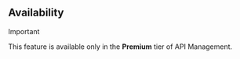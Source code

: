 
## Availability

> [!IMPORTANT]
> This feature is available only in the **Premium** tier of API Management.
